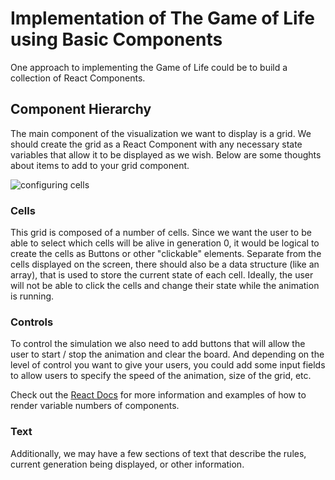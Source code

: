 # Implementation of The Game of Life using Basic Components

One approach to implementing the Game of Life could be to build a collection of React Components.

## Component Hierarchy

The main component of the visualization we want to display is a grid. We should create the grid as
a React Component with any necessary state variables that allow it to be displayed as we wish. Below
are some thoughts about items to add to your grid component.

![configuring cells](https://media.giphy.com/media/55kAbxxQo5BPzywPjg/giphy.gif)

### Cells
This grid is composed of a number of cells. Since we want the user to be able to select which
cells will be alive in generation 0, it would be logical to create the cells as Buttons or 
other "clickable" elements. Separate from the cells displayed on the screen, there should also
be a data structure (like an array), that is used to store the current state of each cell. Ideally,
the user will not be able to click the cells and change their state while the animation is running.

### Controls
To control the simulation we also need to add buttons that will allow the user to start / stop 
the animation and clear the board. And depending on the level of control you want to give your 
users, you could add some input fields to allow users to specify the speed of the animation,
size of the grid, etc.

Check out the [React Docs](https://reactjs.org/docs/lists-and-keys.html#rendering-multiple-components) for more information and examples of how to render variable numbers
of components.


### Text
Additionally, we may have a few sections of text that describe the rules, 
current generation being displayed, or other information.
